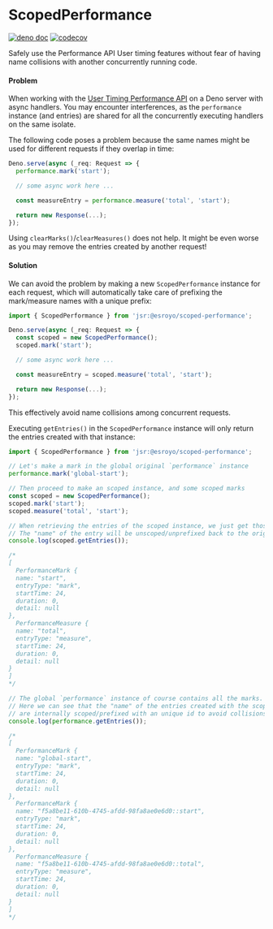 # ScopedPerformance

[![deno doc](https://doc.deno.land/badge.svg)](https://doc.deno.land/https/deno.land/x/scoped_performance/mod.ts) [![codecov](https://codecov.io/gh/esroyo/scoped-performance/graph/badge.svg?token=OVVLMQFJ3A)](https://codecov.io/gh/esroyo/scoped-performance)

Safely use the Performance API User timing features without fear of having name
collisions with another concurrently running code.

#### Problem

When working with the
[User Timing Performance API](https://developer.mozilla.org/en-US/docs/Web/API/Performance_API/User_timing)
on a Deno server with async handlers. You may encounter interferences, as the
`performance` instance (and entries) are shared for all the concurrently
executing handlers on the same isolate.

The following code poses a problem because the same names might be used for
different requests if they overlap in time:

```ts
Deno.serve(async (_req: Request => {
  performance.mark('start');

  // some async work here ...

  const measureEntry = performance.measure('total', 'start');

  return new Response(...);
});
```

Using `clearMarks()`/`clearMeasures()` does not help. It might be even worse as
you may remove the entries created by another request!

#### Solution

We can avoid the problem by making a new `ScopedPerformance` instance for each
request, which will automatically take care of prefixing the mark/measure names
with a unique prefix:

```ts
import { ScopedPerformance } from 'jsr:@esroyo/scoped-performance';

Deno.serve(async (_req: Request => {
  const scoped = new ScopedPerformance();
  scoped.mark('start');

  // some async work here ...

  const measureEntry = scoped.measure('total', 'start');

  return new Response(...);
});
```

This effectively avoid name collisions among concurrent requests.

Executing `getEntries()` in the `ScopedPerformance` instance will only return
the entries created with that instance:

```ts
import { ScopedPerformance } from 'jsr:@esroyo/scoped-performance';

// Let's make a mark in the global original `performance` instance
performance.mark('global-start');

// Then proceed to make an scoped instance, and some scoped marks
const scoped = new ScopedPerformance();
scoped.mark('start');
scoped.measure('total', 'start');

// When retrieving the entries of the scoped instance, we just get those.
// The "name" of the entry will be unscoped/unprefixed back to the original name.
console.log(scoped.getEntries());

/*
[
  PerformanceMark {
  name: "start",
  entryType: "mark",
  startTime: 24,
  duration: 0,
  detail: null
},
  PerformanceMeasure {
  name: "total",
  entryType: "measure",
  startTime: 24,
  duration: 0,
  detail: null
}
]
*/

// The global `performance` instance of course contains all the marks.
// Here we can see that the "name" of the entries created with the scoped instance
// are internally scoped/prefixed with an unique id to avoid collisions.
console.log(performance.getEntries());

/*
[
  PerformanceMark {
  name: "global-start",
  entryType: "mark",
  startTime: 24,
  duration: 0,
  detail: null
},
  PerformanceMark {
  name: "f5a8be11-610b-4745-afdd-98fa8ae0e6d0::start",
  entryType: "mark",
  startTime: 24,
  duration: 0,
  detail: null
},
  PerformanceMeasure {
  name: "f5a8be11-610b-4745-afdd-98fa8ae0e6d0::total",
  entryType: "measure",
  startTime: 24,
  duration: 0,
  detail: null
}
]
*/
```
